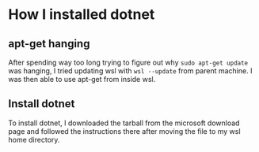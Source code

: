 # How I installed dotnet

## apt-get hanging
After spending way too long trying to figure out why `sudo apt-get update` was
hanging, I tried updating wsl with `wsl --update` from parent machine. I was
then able to use apt-get from inside wsl.

## Install dotnet
To install dotnet, I downloaded the tarball from the microsoft download page and
followed the instructions there after moving the file to my wsl home directory.
